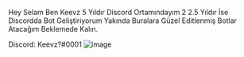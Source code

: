 Hey Selam Ben Keevz 5 Yıldır Discord Ortamındayım 2 2.5 Yıldır İse Discordda Bot Geliştiriyorum Yakında Buralara Güzel Editlenmiş Botlar Atacağım Beklemede Kalın.

Discord: Keevz?#0001
![image](https://user-images.githubusercontent.com/118479147/202539485-8cfaaaf7-4e78-40c4-a274-29331d125d62.png)
